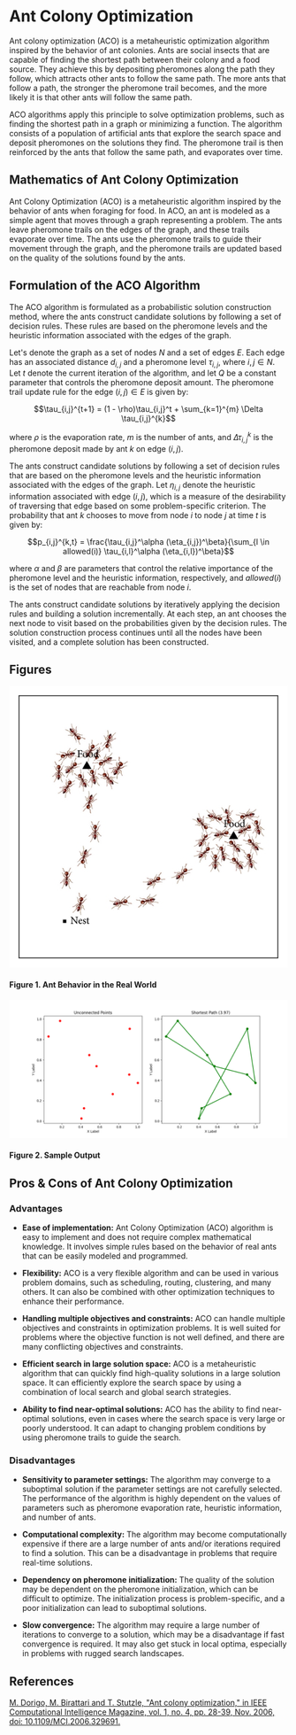 
# Ant Colony Optimization

Ant colony optimization (ACO) is a metaheuristic optimization algorithm inspired by the behavior of ant colonies. Ants are social insects that are capable of finding the shortest path between their colony and a food source. They achieve this by depositing pheromones along the path they follow, which attracts other ants to follow the same path. The more ants that follow a path, the stronger the pheromone trail becomes, and the more likely it is that other ants will follow the same path.

ACO algorithms apply this principle to solve optimization problems, such as finding the shortest path in a graph or minimizing a function. The algorithm consists of a population of artificial ants that explore the search space and deposit pheromones on the solutions they find. The pheromone trail is then reinforced by the ants that follow the same path, and evaporates over time.

## Mathematics of Ant Colony Optimization

Ant Colony Optimization (ACO) is a metaheuristic algorithm inspired by the behavior of ants when foraging for food. In ACO, an ant is modeled as a simple agent that moves through a graph representing a problem. The ants leave pheromone trails on the edges of the graph, and these trails evaporate over time. The ants use the pheromone trails to guide their movement through the graph, and the pheromone trails are updated based on the quality of the solutions found by the ants.

## Formulation of the ACO Algorithm

The ACO algorithm is formulated as a probabilistic solution construction method, where the ants construct candidate solutions by following a set of decision rules. These rules are based on the pheromone levels and the heuristic information associated with the edges of the graph.

Let's denote the graph as a set of nodes $N$ and a set of edges $E$. Each edge has an associated distance $d_{i,j}$ and a pheromone level $\tau_{i,j}$, where $i,j \in N$. Let $t$ denote the current iteration of the algorithm, and let $Q$ be a constant parameter that controls the pheromone deposit amount. The pheromone trail update rule for the edge $(i,j) \in E$ is given by:

$$\tau_{i,j}^{t+1} = (1 - \rho)\tau_{i,j}^t + \sum_{k=1}^{m} \Delta \tau_{i,j}^{k}$$

where $\rho$ is the evaporation rate, $m$ is the number of ants, and $\Delta \tau_{i,j}^{k}$ is the pheromone deposit made by ant $k$ on edge $(i,j)$.

The ants construct candidate solutions by following a set of decision rules that are based on the pheromone levels and the heuristic information associated with the edges of the graph. Let $\eta_{i,j}$ denote the heuristic information associated with edge $(i,j)$, which is a measure of the desirability of traversing that edge based on some problem-specific criterion. The probability that ant $k$ chooses to move from node $i$ to node $j$ at time $t$ is given by:

$$p_{i,j}^{k,t} = \frac{\tau_{i,j}^\alpha (\eta_{i,j})^\beta}{\sum_{l \in allowed(i)} \tau_{i,l}^\alpha (\eta_{i,l})^\beta}$$

where $\alpha$ and $\beta$ are parameters that control the relative importance of the pheromone level and the heuristic information, respectively, and $allowed(i)$ is the set of nodes that are reachable from node $i$.

The ants construct candidate solutions by iteratively applying the decision rules and building a solution incrementally. At each step, an ant chooses the next node to visit based on the probabilities given by the decision rules. The solution construction process continues until all the nodes have been visited, and a complete solution has been constructed.

## Figures

![Figure 1. Ant Behavior in the Real World](/images/acoExample.jpg "Figure 1. Ant Behavior in the Real World")
#### Figure 1. Ant Behavior in the Real World
![Figure 2. Sample Ouput](/images/exampleOutput.png "Figure 2. Sample Output")
#### Figure 2. Sample Output

## Pros & Cons of Ant Colony Optimization
### Advantages

- **Ease of implementation:** Ant Colony Optimization (ACO) algorithm is easy to implement and does not require complex mathematical knowledge. It involves simple rules based on the behavior of real ants that can be easily modeled and programmed.

- **Flexibility:** ACO is a very flexible algorithm and can be used in various problem domains, such as scheduling, routing, clustering, and many others. It can also be combined with other optimization techniques to enhance their performance.

- **Handling multiple objectives and constraints:** ACO can handle multiple objectives and constraints in optimization problems. It is well suited for problems where the objective function is not well defined, and there are many conflicting objectives and constraints.

- **Efficient search in large solution space:** ACO is a metaheuristic algorithm that can quickly find high-quality solutions in a large solution space. It can efficiently explore the search space by using a combination of local search and global search strategies.

- **Ability to find near-optimal solutions:** ACO has the ability to find near-optimal solutions, even in cases where the search space is very large or poorly understood. It can adapt to changing problem conditions by using pheromone trails to guide the search.

### Disadvantages

- **Sensitivity to parameter settings:** The algorithm may converge to a suboptimal solution if the parameter settings are not carefully selected. The performance of the algorithm is highly dependent on the values of parameters such as pheromone evaporation rate, heuristic information, and number of ants.

- **Computational complexity:** The algorithm may become computationally expensive if there are a large number of ants and/or iterations required to find a solution. This can be a disadvantage in problems that require real-time solutions.

- **Dependency on pheromone initialization:** The quality of the solution may be dependent on the pheromone initialization, which can be difficult to optimize. The initialization process is problem-specific, and a poor initialization can lead to suboptimal solutions.

- **Slow convergence:** The algorithm may require a large number of iterations to converge to a solution, which may be a disadvantage if fast convergence is required. It may also get stuck in local optima, especially in problems with rugged search landscapes.


## References

[M. Dorigo, M. Birattari and T. Stutzle, "Ant colony optimization," in IEEE Computational Intelligence Magazine, vol. 1, no. 4, pp. 28-39, Nov. 2006, doi: 10.1109/MCI.2006.329691.](https://ieeexplore.ieee.org/stamp/stamp.jsp?tp=&arnumber=4129846)


